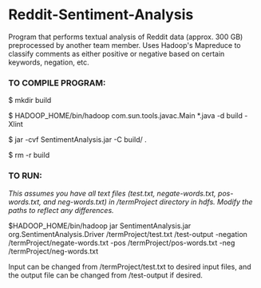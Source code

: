 # Reddit-Sentiment-Analysis
Program that performs textual analysis of Reddit data (approx. 300 GB) preprocessed by another team member. Uses Hadoop's Mapreduce to classify comments as either positive or negative based on certain keywords, negation, etc.


<h3>TO COMPILE PROGRAM:</h3>

$ mkdir build

$ HADOOP_HOME/bin/hadoop com.sun.tools.javac.Main *.java -d build -Xlint

$ jar -cvf SentimentAnalysis.jar -C build/ .

$ rm -r build

<h3>TO RUN:</h3>

*This assumes you have all text files (test.txt, negate-words.txt, pos-words.txt, and neg-words.txt) in /termProject directory in hdfs. Modify the paths to reflect any differences.*

$HADOOP_HOME/bin/hadoop jar SentimentAnalysis.jar org.SentimentAnalysis.Driver /termProject/test.txt /test-output -negation /termProject/negate-words.txt -pos /termProject/pos-words.txt -neg /termProject/neg-words.txt

Input can be changed from /termProject/test.txt to desired input files, and the output file can be changed from /test-output if desired. 
